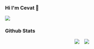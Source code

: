 ### Hi I'm Cevat 👋

<p align='left'>
  <a href="https://www.linkedin.com/in/cevatarmutlu/"><img src="https://img.shields.io/badge/linkedin-%230077B5.svg?&style=for-the-badge&logo=linkedin&logoColor=white" /></a>
</p>

### Github Stats

<div align="center">
<a href="#"><img src="https://github-readme-stats.vercel.app/api?username=cevatarmutlu&show_icons=true&count_private=true&theme=radical" ></a>
  &nbsp;&nbsp;
<a href="#"><img src="https://github-readme-stats.vercel.app/api/top-langs/?username=cevatarmutlu&layout=compact&theme=radical"  ></a>

</div> 
